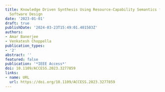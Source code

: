 ```yaml
---
title: Knowledge Driven Synthesis Using Resource-Capability Semantics for Control
  Software Design
date: '2023-01-01'
draft: true
publishDate: '2024-03-23T15:49:01.401503Z'
authors:
- Amar Banerjee
- Venkatesh Choppella
publication_types:
- '2'
abstract: ''
featured: false
publication: '*IEEE Access*'
doi: 10.1109/ACCESS.2023.3277859
links:
- name: URL
  url: https://doi.org/10.1109/ACCESS.2023.3277859
---
```


